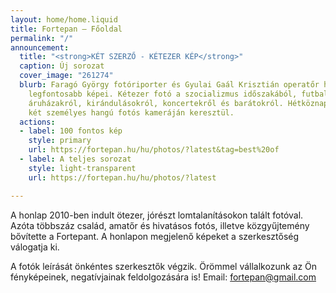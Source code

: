 ```yaml
---
layout: home/home.liquid
title: Fortepan — Főoldal
permalink: "/"
announcement:
  title: "<strong>KÉT SZERZŐ - KÉTEZER KÉP</strong>"
  caption: Új sorozat
  cover_image: "261274"
  blurb: Faragó György fotóriporter és Gyulai Gaál Krisztián operatőr hagyatékának
    legfontosabb képei. Kétezer fotó a szocializmus időszakából, futballpályákról,
    áruházakról, kirándulásokról, koncertekről és barátokról. Hétköznapok és propaganda
    két személyes hangú fotós kameráján keresztül.
  actions:
  - label: 100 fontos kép
    style: primary
    url: https://fortepan.hu/hu/photos/?latest&tag=best%20of
  - label: A teljes sorozat
    style: light-transparent
    url: https://fortepan.hu/hu/photos/?latest

---
```

A honlap 2010-ben indult ötezer, jórészt lomtalanításokon talált fotóval. Azóta többszáz család, amatőr és hivatásos fotós, illetve közgyűjtemény bővítette a Fortepant. A honlapon megjelenő képeket a szerkesztőség válogatja ki.

A fotók leírását önkéntes szerkesztők végzik. Örömmel vállalkozunk az Ön fényképeinek, negatívjainak feldolgozására is! Email: [fortepan@gmail.com](mailto:fortepan@gmail.com)